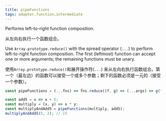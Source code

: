 ```yaml
---
title: pipeFunctions
tags: adapter,function,intermediate
---
```


Performs left-to-right function composition.

从左向右执行一个函数组合。

Use `Array.prototype.reduce()` with the spread operator (`...`) to perform left-to-right function composition.
The first (leftmost) function can accept one or more arguments; the remaining functions must be unary.

使用`Array.prototype.reduce()`和展开操作符(`...`) 来从左向右执行函数组合。第一个（最左边）的函数可以接受一个或多个参数；剩下的函数必须是一元的（接受一个参数）。

```js
const pipeFunctions = (...fns) => fns.reduce((f, g) => (...args) => g(f(...args))); // 把前一个函数的返回值作为当前函数的参数
```

```js
const add5 = x => x + 5;
const multiply = (x, y) => x * y;
const multiplyAndAdd5 = pipeFunctions(multiply, add5);
multiplyAndAdd5(5, 2); // 15
```